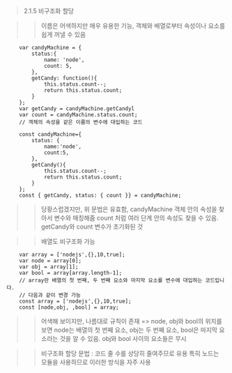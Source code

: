 > 2.1.5 비구조화 할당 

>> 이름은 어색하지만 매우 유용한 기능, 객체와 배열로부터 속성이나 요소를 쉽게 꺼낼 수 있음
~~~
    var candyMachine = {
        status:{
            name: 'node',
            count: 5,
        },
        getCandy: function(){
            this.status.count--;
            return this.status.count;
        }
    };
    var getCandy = candyMachine.getCandyl
    var count = candyMachine.status.count;
    // 객체의 속성을 같은 이름의 변수에 대입하는 코드
~~~
~~~
    const candyMachine={
        status: {
            name:'node',
            count:5,
        },
        getCandy(){
            this.status.count--;
            return this.status.count;
        }
    };
    const { getCandy, status: { count }} = candyMachine;
~~~

>> 당황스럽겠지만, 위 문법은 유효함, candyMachine 객체 안의 속성을 찾아서 변수와 매칭해줌
>> count 처럼 여러 단계 안의 속성도 찾을 수 있음.
>> getCandy와 count 변수가 초기화된 것 

>> 배열도 비구조화 가능 
~~~
    var array = ['nodejs',{},10,true];
    var node = array[0];
    var obj = array[1];
    var bool = array[array.length-1];
    // array란 배열의 첫 번째, 두 번째 요소와 마지막 요소를 변수에 대입하는 코드입니다.
    // 다음과 같이 변경 가능
    const array = ['nodejs',{},10,true];
    const [node,obj, ,bool] = array;
~~~
>> 어색해 보이지만, 나름대로 규칙이 존재 => node, obj와 bool의 위치를 보면 node는 배열의 첫 번째 요소,
>> obj는 두 번째 요소, bool은 마지막 요소라는 것을 알 수 있음. obj와 bool 사이의 요소들은 무시

>> 비구조화 할당 문법 : 코드 줄 수를 상당히 줄여주므로 유용
>> 특히 노드는 모듈을 사용하므로 이러한 방식을 자주 사용 

